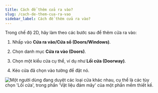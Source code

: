 ```yaml
---
title: Cách để thêm cửa ra vào?
slug: /cach-de-them-cua-ra-vao
sidebar_label: Cách để thêm cửa ra vào?
---
```


Trong chế độ 2D, hãy làm theo các bước sau để thêm cửa ra vào:

1. Nhấp vào **Cửa ra vào/Cửa sổ (Doors/Windows)**.

2. Chọn danh mục **Cửa ra vào (Doors)**.

3. Chọn một kiểu cửa cụ thể, ví dụ như **Lối cửa (Doorway)**.

4. Kéo cửa đã chọn vào tường để đặt nó.

![Một người dùng đang duyệt các loại cửa khác nhau, cụ thể là các tùy chọn 'Lối cửa', trong phần 'Vật liệu đám mây' của một phần mềm thiết kế.](https://storage.googleapis.com/jegavn_kb/image_jegavn/18.1.png)